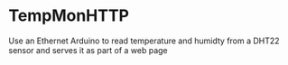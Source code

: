 # TempMonHTTP
Use an Ethernet Arduino to read temperature and humidty from a DHT22 sensor and serves it as part of a web page
